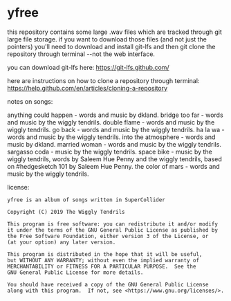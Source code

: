 # yfree

this repository contains some large .wav files which are tracked through git large file storage. if you want to download those files (and not just the pointers) you'll need to download and install git-lfs and then git clone the repository through terminal --not the web interface.

you can download git-lfs here:
https://git-lfs.github.com/

here are instructions on how to clone a repository through terminal:
https://help.github.com/en/articles/cloning-a-repository

notes on songs:

anything could happen - words and music by dkland. bridge too far - words and music by the wiggly tendrils. double flame - words and music by the wiggly tendrils. go back - words and music by the wiggly tendrils. ha la wa - words and music by the wiggly tendrils. into the atmosphere - words and music by dkland. married woman - words and music by the wiggly tendrils. sargasso coda - music by the wiggly tendrils. space bike - music by the wiggly tendrils, words by Saleem Hue Penny and the wiggly tendrils, based on #hedgesketch 101 by Saleem Hue Penny. the color of mars - words and music by the wiggly tendrils.

license:

    yfree is an album of songs written in SuperCollider

    Copyright (C) 2019 The Wiggly Tendrils

    This program is free software: you can redistribute it and/or modify
    it under the terms of the GNU General Public License as published by
    the Free Software Foundation, either version 3 of the License, or
    (at your option) any later version.

    This program is distributed in the hope that it will be useful,
    but WITHOUT ANY WARRANTY; without even the implied warranty of
    MERCHANTABILITY or FITNESS FOR A PARTICULAR PURPOSE.  See the
    GNU General Public License for more details.

    You should have received a copy of the GNU General Public License
    along with this program.  If not, see <https://www.gnu.org/licenses/>.
